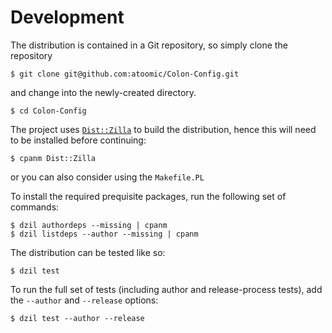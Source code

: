 # Development

The distribution is contained in a Git repository, so simply clone the
repository

```
$ git clone git@github.com:atoomic/Colon-Config.git
```

and change into the newly-created directory.

```
$ cd Colon-Config
```

The project uses [`Dist::Zilla`](https://metacpan.org/pod/Dist::Zilla) to
build the distribution, hence this will need to be installed before
continuing:

```
$ cpanm Dist::Zilla
```

or you can also consider using the `Makefile.PL`

To install the required prequisite packages, run the following set of
commands:

```
$ dzil authordeps --missing | cpanm
$ dzil listdeps --author --missing | cpanm
```

The distribution can be tested like so:

```
$ dzil test
```

To run the full set of tests (including author and release-process tests),
add the `--author` and `--release` options:

```
$ dzil test --author --release
```
